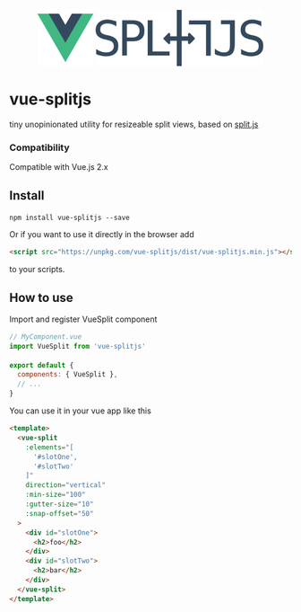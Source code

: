 <p align="center">
  <img width="100" src="./assets/vue.png">
  <img width="300" src="./assets/splitjs.svg">
</p>

# vue-splitjs
tiny unopinionated utility for resizeable split views, based on [split.js](https://github.com/nathancahill/Split.js)

### Compatibility
Compatible with Vue.js 2.x

## Install
`npm install vue-splitjs --save`

Or if you want to use it directly in the browser add
```html
<script src="https://unpkg.com/vue-splitjs/dist/vue-splitjs.min.js"></script>
```
to your scripts.

## How to use
Import and register VueSplit component
```javascript
// MyComponent.vue
import VueSplit from 'vue-splitjs'

export default {
  components: { VueSplit },
  // ...
}
```
You can use it in your vue app like this
```html
<template>
  <vue-split
    :elements="[
      '#slotOne',
      '#slotTwo'
    ]"
    direction="vertical"
    :min-size="100"
    :gutter-size="10"
    :snap-offset="50"
  >
    <div id="slotOne">
      <h2>foo</h2>
    </div>
    <div id="slotTwo">
      <h2>bar</h2>
    </div>
  </vue-split>
</template>
```